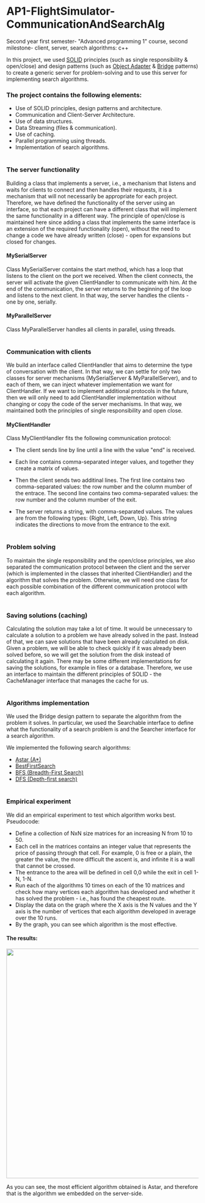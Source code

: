 # AP1-FlightSimulator-CommunicationAndSearchAlg
Second year first semester- "Advanced programming 1" course, second milestone- client, server, search algorithms: c++

In this project, we used [SOLID](https://en.wikipedia.org/wiki/SOLID) principles (such as single responsibility & open/close) and design patterns (such as [Object Adapter](https://en.wikipedia.org/wiki/Adapter_pattern) & [Bridge](https://en.wikipedia.org/wiki/Bridge_pattern) patterns) to create a generic server for problem-solving and to use this server for implementing search algorithms. <br/>

### The project contains the following elements:<br />

* Use of SOLID principles, design patterns and architecture.<br />
* Communication and Client-Server Architecture.<br />
* Use of data structures.<br />
* Data Streaming (files & communication).<br />
* Use of caching.
* Parallel programming using threads.<br />
* Implementation of search algorithms.<br /><br />


### The server functionality
Building a class that implements a server, i.e., a mechanism that listens and waits for clients to connect and then handles their requests, it is a mechanism that will not necessarily be appropriate for each project.
Therefore, we have defined the functionality of the server using an interface, so that each project can have a different class that will implement the same functionality in a different way.
The principle of open/close is maintained here since adding a class that implements the same interface is an extension of the required functionality (open), without the need to change a code we have already written (close) - open for expansions but closed for changes.


#### MySerialServer
Class MySerialServer contains the start method, which has a loop that listens to the client on the port we received.
When the client connects, the server will activate the given ClientHandler to communicate with him.
At the end of the communication, the server returns to the beginning of the loop and listens to the next client.
In that way, the server handles the clients - one by one, serially.<br/>

#### MyParallelServer
Class MyParallelServer handles all clients in parallel, using threads.<br/><br/>


### Communication with clients
We build an interface called ClientHandler that aims to determine the type of conversation with the client. In that way, we can settle for only two classes for server mechanisms (MySerialServer & MyParallelServer), and to each of them, we can inject whatever implementation we want for ClientHandler.
If we want to implement additional protocols in the future, then we will only need to add ClientHandler implementation without changing or
copy the code of the server mechanisms. In that way, we maintained both the principles of single responsibility and open close.


#### MyClientHandler

Class MyClientHandler fits the following communication protocol:

* The client sends line by line until a line with the value "end" is received.

* Each line contains comma-separated integer values, and together they create a matrix of values.

* Then the client sends two additinal lines.
The first line contains two comma-separated values: the row number and the column mumber of the entrace.
The second line contains two comma-separated values: the row number and the column mumber of the exit.

* The server returns a string, with comma-separated values.
The values are from the following types: {Right, Left, Down, Up}. This string indicates the directions to move from the entrance to the exit.<br/><br/>


### Problem solving

To maintain the single responsibility and the open/close principles, we also separated the communication protocol between the client and the server (which is implemented in the classes that inherited ClientHandler) and the algorithm that solves the problem.
Otherwise, we will need one class for each possible combination of the different communication protocol with each algorithm.<br/><br/>


### Saving solutions (caching)

Calculating the solution may take a lot of time. It would be unnecessary to calculate a solution to a problem we have already solved in the past. Instead of that, we can save solutions that have been already calculated on disk. Given a problem, we will be able to check quickly if it was already been solved before, so we will get the solution from the disk instead of calculating it again. 
There may be some different implementations for saving the solutions, for example in files or a database. Therefore, we use an interface to maintain the different principles of SOLID - the CacheManager interface that manages the cache for us.<br/><br/>


### Algorithms implementation

We used the Bridge design pattern to separate the algorithm from the problem it solves.
In particular, we used the Searchable interface to define what the functionality of a search problem is and the Searcher interface for a search algorithm.<br/>

We implemented the following search algorithms:
* [Astar (A*)](https://en.wikipedia.org/wiki/A*_search_algorithm)
* [BestFirstSearch](https://en.wikipedia.org/wiki/Best-first_search)
* [BFS (Breadth-First Search)](https://en.wikipedia.org/wiki/Breadth-first_search)
* [DFS (Depth-first search)](https://en.wikipedia.org/wiki/Depth-first_search)<br/><br/>

### Empirical experiment
We did an empirical experiment to test which algorithm works best. Pseudocode:

* Define a collection of NxN size matrices for an increasing N from 10 to 50.
* Each cell in the matrices contains an integer value that represents the price of passing through that cell.
For example, 0 is free or a plain, the greater the value, the more difficult the ascent is, and infinite it is a wall that cannot be crossed.
* The entrance to the area will be defined in cell 0,0 while the exit in cell 1-N, 1-N.
* Run each of the algorithms 10 times on each of the 10 matrices and check how many vertices each algorithm has developed and whether it has solved the problem - i.e., has found the cheapest route.
* Display the data on the graph where the X axis is the N values and the Y axis is the number of vertices that each algorithm developed in average over the 10 runs.
* By the graph, you can see which algorithm is the most effective.


#### The results:
<img src="https://user-images.githubusercontent.com/45766976/115546497-c8647200-a2ad-11eb-8d55-c3b3844b376f.jpg" width="600">

As you can see, the most efficient algorithm obtained is Astar, and therefore that is the algorithm we embedded on the server-side.<br/><br/><br/>


